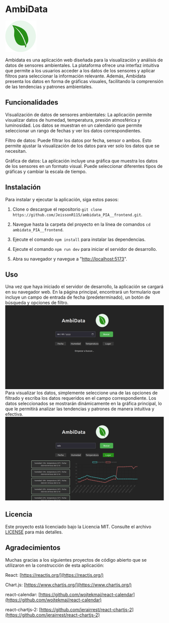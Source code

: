 <div>
    <h1>AmbiData</h1>
    <img src="public/logo.svg" alt="Logo" style=" width: 100px;"/>
</div>

Ambidata es una aplicación web diseñada para la visualización y análisis de datos de sensores ambientales. La plataforma ofrece una interfaz intuitiva que permite a los usuarios acceder a los datos de los sensores y aplicar filtros para seleccionar la información relevante. Además, Ambidata presenta los datos en forma de gráficas visuales, facilitando la comprensión de las tendencias y patrones ambientales.

## Funcionalidades

Visualización de datos de sensores ambientales: La aplicación permite visualizar datos de humedad, temperatura, presión atmosférica y luminosidad. Los datos se muestran en un calendario que permite seleccionar un rango de fechas y ver los datos correspondientes.

Filtro de datos: Puede filtrar los datos por fecha, sensor o ambos. Esto permite ajustar la visualización de los datos para ver solo los datos que se necesitan.

Gráfica de datos: La aplicación incluye una gráfica que muestra los datos de los sensores en un formato visual. Puede seleccionar diferentes tipos de gráficas y cambiar la escala de tiempo.

## Instalación

Para instalar y ejecutar la aplicación, siga estos pasos:

1. Clone o descargue el repositorio `git clone https://github.com/JeissonR115/ambidata_PIA__frontend.git`.

2. Navegue hasta la carpeta del proyecto en la línea de comandos `cd ambidata_PIA__frontend`.

3. Ejecute el comando `npm install` para instalar las dependencias.

4. Ejecute el comando `npm run dev` para iniciar el servidor de desarrollo.

5. Abra su navegador y navegue a "[http://localhost:5173](http://localhost:5173/)".


## Uso

Una vez que haya iniciado el servidor de desarrollo, la aplicación se cargará en su navegador web. En la página principal, encontrará un formulario que incluye un campo de entrada de fecha (predeterminado), un botón de búsqueda y opciones de filtro.
![alt text](./public/readme/ambidataInterfaces.png)
Para visualizar los datos, simplemente seleccione una de las opciones de filtrado y escriba los datos requeridos en el campo correspondiente. Los datos seleccionados se mostrarán dinámicamente en la gráfica principal, lo que le permitirá analizar las tendencias y patrones de manera intuitiva y efectiva.
![alt text](./public/readme/ambidataInterfaces-2.png)
## Licencia

Este proyecto está licenciado bajo la Licencia MIT. Consulte el archivo [LICENSE](https://raw.githubusercontent.com/JeissonR115/ambidata_PIA__frontend/main/LICENSE) para más detalles.

## Agradecimientos

Muchas gracias a los siguientes proyectos de código abierto que se utilizaron en la construcción de esta aplicación:

React: [https://reactjs.org/](https://reactjs.org/)

Chart.js: [https://www.chartjs.org/](https://www.chartjs.org/)

react-calendar: [https://github.com/wojtekmaj/react-calendar](https://github.com/wojtekmaj/react-calendar)

react-chartjs-2: [https://github.com/jerairrest/react-chartjs-2](https://github.com/jerairrest/react-chartjs-2)
